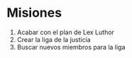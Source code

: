 # Misiones

1. Acabar con el plan de Lex Luthor
2. Crear la liga de la justicia
3. Buscar nuevos miembros para la liga
